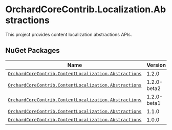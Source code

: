 # OrchardCoreContrib.Localization.Abstractions

This project provides content localization abstractions APIs.

## NuGet Packages

| Name                                                                                                                                                    | Version     |
|---------------------------------------------------------------------------------------------------------------------------------------------------------|-------------|
| [`OrchardCoreContrib.ContentLocalization.Abstractions`](https://www.nuget.org/packages/OrchardCoreContrib.ContentLocalization.Abstractions/1.2.0)		  | 1.2.0       |
| [`OrchardCoreContrib.ContentLocalization.Abstractions`](https://www.nuget.org/packages/OrchardCoreContrib.ContentLocalization.Abstractions/1.2.0-beta2) | 1.2.0-beta2 |
| [`OrchardCoreContrib.ContentLocalization.Abstractions`](https://www.nuget.org/packages/OrchardCoreContrib.ContentLocalization.Abstractions/1.2.0-beta1) | 1.2.0-beta1 |
| [`OrchardCoreContrib.ContentLocalization.Abstractions`](https://www.nuget.org/packages/OrchardCoreContrib.ContentLocalization.Abstractions/1.1.0)       | 1.1.0       |
| [`OrchardCoreContrib.ContentLocalization.Abstractions`](https://www.nuget.org/packages/OrchardCoreContrib.ContentLocalization.Abstractions/1.0.0)       | 1.0.0       |
